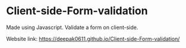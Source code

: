 # Client-side-Form-validation
Made using Javascript.
Validate a form on client-side.

Website link: https://deepak0611.github.io/Client-side-Form-validation/
